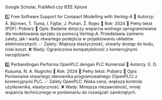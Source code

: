 Google Scholar, PubMed czy IEEE Xplore


1️⃣ Free Software Support for Compact Modelling with Verilog-A
📖 Autorzy: Á. Bűrmen, T. Tuma, I. Fajfar, J. Puhan, Ž. Rojec
📅 Rok: 2024
🔗 Pełny tekst (PDF): Pobierz
📜 Opis:
Badanie dotyczy wsparcia wolnego oprogramowania dla modelowania sprzętu za pomocą Verilog-A. Przedstawia zarówno zalety, jak i wady otwartego podejścia w projektowaniu układów elektronicznych.
✅ Zalety: Większa elastyczność, otwarty dostęp do kodu, niski koszt.
❌ Wady: Ograniczona kompatybilność z komercyjnymi narzędziami.

2️⃣ Perbandingan Performa OpenPLC dengan PLC Komersial
📖 Autorzy: E. D. Kusuma, N. A. Nugroho
📅 Rok: 2024
🔗 Pełny tekst: Pobierz
📜 Opis:
Porównanie otwartego sterownika programowalnego (OpenPLC) z komercyjnymi PLC.
✅ Zalety OpenPLC: Niska cena, większa kontrola użytkownika, elastyczność.
❌ Wady: Mniejsza niezawodność, mniej wsparcia technicznego w porównaniu do rozwiązań zamkniętych.
